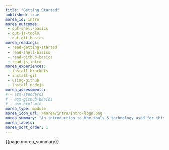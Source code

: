```yaml
---
title: "Getting Started"
published: true
morea_id: intro
morea_outcomes:
 - out-shell-basics
 - out-js-tools
 - out-git-basics
morea_readings:
 - read-getting-started
 - read-shell-basics
 - read-github-basics
 - read-js-intro
morea_experiences:
 - install-brackets
 - install-git
 - using-github
 - install-nodejs
morea_assessments:
# - asm-standards
# - asm-github-basics
# - asm-html-min
morea_type: module
morea_icon_url: /morea/intro/intro-logo.png
morea_summary: "An introduction to the tools & technology used for this course."
morea_labels:
morea_sort_order: 1
---
```


{{page.morea_summary}}
